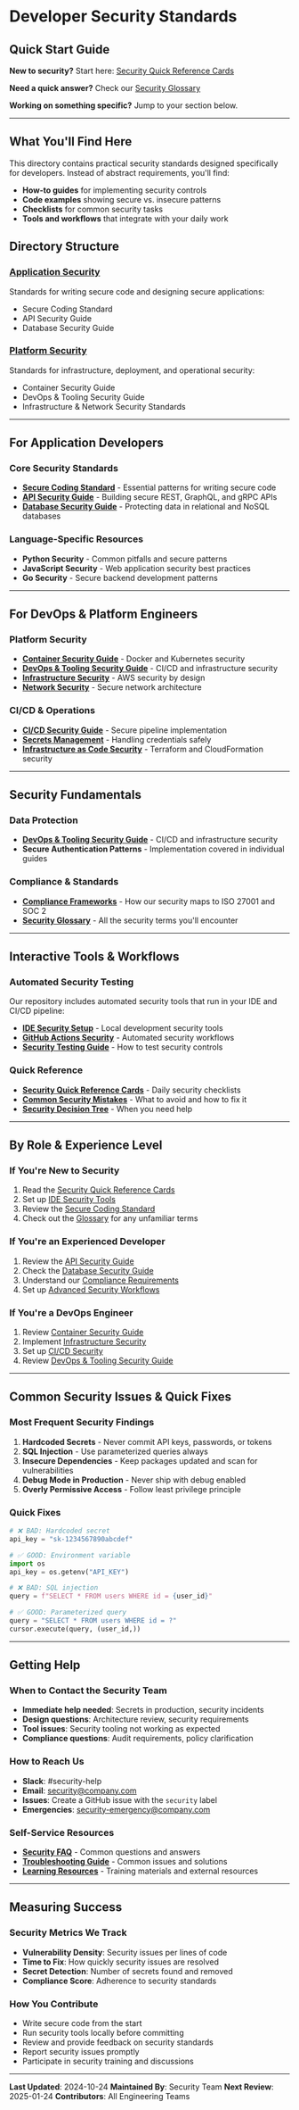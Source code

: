 # Developer Security Standards

## Quick Start Guide

**New to security?** Start here: [Security Quick Reference Cards](Quick%20Reference%20Cards.md)

**Need a quick answer?** Check our [Security Glossary](Glossary.md)

**Working on something specific?** Jump to your section below.

---

## What You'll Find Here

This directory contains practical security standards designed specifically for developers. Instead of abstract requirements, you'll find:

- **How-to guides** for implementing security controls
- **Code examples** showing secure vs. insecure patterns
- **Checklists** for common security tasks
- **Tools and workflows** that integrate with your daily work

## Directory Structure

### [Application Security](Application%20Security/)
Standards for writing secure code and designing secure applications:
- Secure Coding Standard
- API Security Guide
- Database Security Guide

### [Platform Security](Platform%20Security/)
Standards for infrastructure, deployment, and operational security:
- Container Security Guide
- DevOps & Tooling Security Guide
- Infrastructure & Network Security Standards

---

## For Application Developers

### Core Security Standards
- **[Secure Coding Standard](Application%20Security/Secure%20Coding%20Standard.md)** - Essential patterns for writing secure code
- **[API Security Guide](Application%20Security/API%20Security%20Guide.md)** - Building secure REST, GraphQL, and gRPC APIs
- **[Database Security Guide](Application%20Security/Database%20Security%20Guide.md)** - Protecting data in relational and NoSQL databases

### Language-Specific Resources
- **Python Security** - Common pitfalls and secure patterns
- **JavaScript Security** - Web application security best practices
- **Go Security** - Secure backend development patterns

---

## For DevOps & Platform Engineers

### Platform Security
- **[Container Security Guide](Platform%20Security/Container%20Security%20Guide.md)** - Docker and Kubernetes security
- **[DevOps & Tooling Security Guide](Platform%20Security/DevOps%20&%20Tooling%20Security%20Guide.md)** - CI/CD and infrastructure security
- **[Infrastructure Security](Platform%20Security/Infrastructure/Secure%20Infrastructure%20Standard.md)** - AWS security by design
- **[Network Security](Platform%20Security/Infrastructure/Network%20Security%20Standard.md)** - Secure network architecture

### CI/CD & Operations
- **[CI/CD Security Guide](../../2.%20Design-Development/Process%20&%20Checklists/Secure%20CI-CD%20Pipeline.md)** - Secure pipeline implementation
- **[Secrets Management](../../2.%20Design-Development/Development%20Integration/Security%20Setup%20Guide.md)** - Handling credentials safely
- **[Infrastructure as Code Security](../../2.%20Design-Development/Development%20Integration/Examples/IaC/)** - Terraform and CloudFormation security

---

## Security Fundamentals

### Data Protection
- **[DevOps & Tooling Security Guide](Platform%20Security/DevOps%20&%20Tooling%20Security%20Guide.md)** - CI/CD and infrastructure security
- **Secure Authentication Patterns** - Implementation covered in individual guides

### Compliance & Standards
- **[Compliance Frameworks](#compliance-mappings)** - How our security maps to ISO 27001 and SOC 2
- **[Security Glossary](Glossary.md)** - All the security terms you'll encounter

---

## Interactive Tools & Workflows

### Automated Security Testing
Our repository includes automated security tools that run in your IDE and CI/CD pipeline:

- **[IDE Security Setup](../../2.%20Design-Development/Development%20Integration/Security%20Setup%20Guide.md)** - Local development security tools
- **[GitHub Actions Security](../../.github/workflows/)** - Automated security workflows
- **[Security Testing Guide](../../3.%20Testing%20&%20Validation/Security%20Testing/SECURITY-TESTING-GUIDE.md)** - How to test security controls

### Quick Reference
- **[Security Quick Reference Cards](Quick%20Reference%20Cards.md)** - Daily security checklists
- **[Common Security Mistakes](#common-pitfalls)** - What to avoid and how to fix it
- **[Security Decision Tree](#when-to-contact-security-team)** - When you need help

---

## By Role & Experience Level

### If You're New to Security
1. Read the [Security Quick Reference Cards](Quick%20Reference%20Cards.md)
2. Set up [IDE Security Tools](../../2.%20Design-Development/Development%20Integration/Security%20Setup%20Guide.md)
3. Review the [Secure Coding Standard](Application%20Security/Secure%20Coding%20Standard.md)
4. Check out the [Glossary](Glossary.md) for any unfamiliar terms

### If You're an Experienced Developer
1. Review the [API Security Guide](Application%20Security/API%20Security%20Guide.md)
2. Check the [Database Security Guide](Application%20Security/Database%20Security%20Guide.md)
3. Understand our [Compliance Requirements](#compliance-mappings)
4. Set up [Advanced Security Workflows](../../.github/workflows/comprehensive-security.yml)

### If You're a DevOps Engineer
1. Review [Container Security Guide](Platform%20Security/Container%20Security%20Guide.md)
2. Implement [Infrastructure Security](Platform%20Security/Infrastructure/Secure%20Infrastructure%20Standard.md)
3. Set up [CI/CD Security](../../2.%20Design-Development/Process%20&%20Checklists/Secure%20CI-CD%20Pipeline.md)
4. Review [DevOps & Tooling Security Guide](Platform%20Security/DevOps%20&%20Tooling%20Security%20Guide.md)

---

## Common Security Issues & Quick Fixes

### Most Frequent Security Findings
1. **Hardcoded Secrets** - Never commit API keys, passwords, or tokens
2. **SQL Injection** - Use parameterized queries always
3. **Insecure Dependencies** - Keep packages updated and scan for vulnerabilities
4. **Debug Mode in Production** - Never ship with debug enabled
5. **Overly Permissive Access** - Follow least privilege principle

### Quick Fixes
```python
# ❌ BAD: Hardcoded secret
api_key = "sk-1234567890abcdef"

# ✅ GOOD: Environment variable
import os
api_key = os.getenv("API_KEY")
```

```python
# ❌ BAD: SQL injection
query = f"SELECT * FROM users WHERE id = {user_id}"

# ✅ GOOD: Parameterized query
query = "SELECT * FROM users WHERE id = ?"
cursor.execute(query, (user_id,))
```

---

## Getting Help

### When to Contact the Security Team
- **Immediate help needed**: Secrets in production, security incidents
- **Design questions**: Architecture review, security requirements
- **Tool issues**: Security tooling not working as expected
- **Compliance questions**: Audit requirements, policy clarification

### How to Reach Us
- **Slack**: #security-help
- **Email**: security@company.com
- **Issues**: Create a GitHub issue with the `security` label
- **Emergencies**: security-emergency@company.com

### Self-Service Resources
- **[Security FAQ](#frequently-asked-questions)** - Common questions and answers
- **[Troubleshooting Guide](#troubleshooting)** - Common issues and solutions
- **[Learning Resources](#further-learning)** - Training materials and external resources

---

## Measuring Success

### Security Metrics We Track
- **Vulnerability Density**: Security issues per lines of code
- **Time to Fix**: How quickly security issues are resolved
- **Secret Detection**: Number of secrets found and removed
- **Compliance Score**: Adherence to security standards

### How You Contribute
- Write secure code from the start
- Run security tools locally before committing
- Review and provide feedback on security standards
- Report security issues promptly
- Participate in security training and discussions

---

**Last Updated**: 2024-10-24
**Maintained By**: Security Team
**Next Review**: 2025-01-24
**Contributors**: All Engineering Teams
